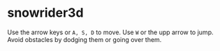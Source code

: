 # snowrider3d
Use the arrow keys or `A, S, D` to move. Use `W` or the upp arrow to jump. Avoid obstacles by dodging them or going over them.
